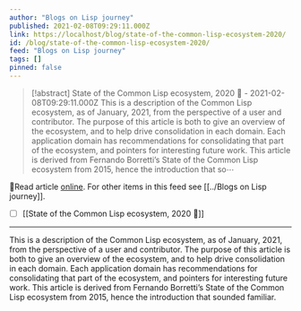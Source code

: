 ```yaml
---
author: "Blogs on Lisp journey"
published: 2021-02-08T09:29:11.000Z
link: https://localhost/blog/state-of-the-common-lisp-ecosystem-2020/
id: /blog/state-of-the-common-lisp-ecosystem-2020/
feed: "Blogs on Lisp journey"
tags: []
pinned: false
---
```

> [!abstract] State of the Common Lisp ecosystem, 2020 🎉 - 2021-02-08T09:29:11.000Z
> This is a description of the Common Lisp ecosystem, as of January, 2021, from the perspective of a user and contributor. The purpose of this article is both to give an overview of the ecosystem, and to help drive consolidation in each domain. Each application domain has recommendations for consolidating that part of the ecosystem, and pointers for interesting future work. This article is derived from Fernando Borretti’s State of the Common Lisp ecosystem from 2015, hence the introduction that so⋯

🔗Read article [online](https://localhost/blog/state-of-the-common-lisp-ecosystem-2020/). For other items in this feed see [[../Blogs on Lisp journey]].

- [ ] [[State of the Common Lisp ecosystem, 2020 🎉]]
- - -
This is a description of the Common Lisp ecosystem, as of January, 2021, from the perspective of a user and contributor. The purpose of this article is both to give an overview of the ecosystem, and to help drive consolidation in each domain. Each application domain has recommendations for consolidating that part of the ecosystem, and pointers for interesting future work. This article is derived from Fernando Borretti’s State of the Common Lisp ecosystem from 2015, hence the introduction that sounded familiar.
